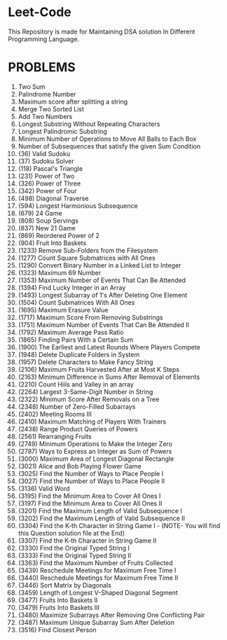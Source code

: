 # Leet-Code
This Repository is made for Maintaining DSA solution In Different Programming Language.

# PROBLEMS
1. Two Sum
2. Palindrome Number
3. Maximum score after splitting a string
4. Merge Two Sorted List
5. Add Two Numbers
6. Longest Substring Without Repeating Characters
7. Longest Palindromic Substring
8. Minimum Number of Operations to Move All Balls to Each Box
9. Number of Subsequences that satisfy the given Sum Condition
10. (36) Valid Sudoku
11. (37) Sudoku Solver
12. (118) Pascal's Triangle
13. (231) Power of Two
14. (326) Power of Three
15. (342) Power of Four
16. (498) Diagonal Traverse
17. (594) Longest Harmonious Subsequence
18. (679) 24 Game
19. (808) Soup Servings
20. (837) New 21 Game
21. (869) Reordered Power of 2
22. (904) Fruit Into Baskets
23. (1233) Remove Sub-Folders from the Filesystem
24. (1277) Count Square Submatrices with All Ones
25. (1290) Convert Binary Number in a Linked List to Integer
26. (1323) Maximum 69 Number
27. (1353) Maximum Number of Events That Can Be Attended
28. (1394) Find Lucky Integer in an Array
29. (1493) Longest Subarray of 1's After Deleting One Element
30. (1504) Count Submatrices With All Ones
31. (1695) Maximum Erasure Value
32. (1717) Maximum Score From Removing Substrings
33. (1751) Maximum Number of Events That Can Be Attended II
34. (1792) Maximum Average Pass Ratio
35. (1865) Finding Pairs With a Certain Sum
36. (1900) The Earliest and Latest Rounds Where Players Compete
37. (1948) Delete Duplicate Folders in System
38. (1957) Delete Characters to Make Fancy String
39. (2106) Maximum Fruits Harvested After at Most K Steps
40. (2163) Minimum Difference in Sums After Removal of Elements
41. (2210) Count Hiils and Valley in an array
42. (2264) Largest 3-Same-Digit Number in String
43. (2322) Minimum Score After Removals on a Tree
44. (2348) Number of Zero-Filled Subarrays
45. (2402) Meeting Rooms III
46. (2410) Maximum Matching of Players With Trainers
47. (2438) Range Product Queries of Powers
48. (2561) Rearranging Fruits
49. (2749) Minimum Operations to Make the Integer Zero
50. (2787) Ways to Express an Integer as Sum of Powers
51. (3000) Maximum Area of Longest Diagonal Rectangle
52. (3021) Alice and Bob Playing Flower Game
53. (3025) Find the Number of Ways to Place People I
54. (3027) Find the Number of Ways to Place People II
55. (3136) Valid Word
56. (3195) Find the Minimum Area to Cover All Ones I
57. (3197) Find the Minimum Area to Cover All Ones II
58. (3201) Find the Maximum Length of Valid Subsequence I
59. (3202) Find the Maximum Length of Valid Subsequence II
60. (3304) Find the K-th Character in String Game I - (NOTE- You will find this Question solution file at the End)
61. (3307) Find the K-th Character in String Game II
62. (3330) Find the Original Typed String I
63. (3333) Find the Original Typed String II
64. (3363) Find the Maximum Number of Fruits Collected
65. (3439) Reschedule Meetings for Maximum Free Time I
66. (3440) Reschedule Meetings for Maximum Free Time II
67. (3446) Sort Matrix by Diagonals
68. (3459) Length of Longest V-Shaped Diagonal Segment
69. (3477) Fruits Into Baskets II
70. (3479) Fruits Into Baskets III
71. (3480) Maximize Subarrays After Removing One Conflicting Pair
67. (3487) Maximum Unique Subarray Sum After Deletion
68. (3516) Find Closest Person




